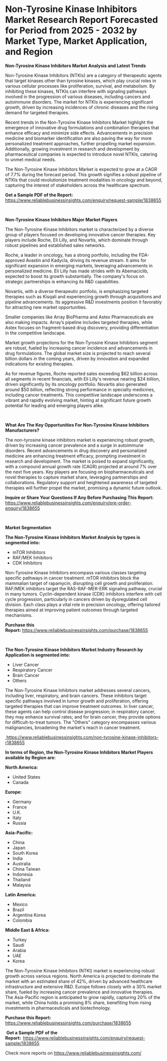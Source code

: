 <p><h1>Non-Tyrosine Kinase Inhibitors Market Research Report Forecasted for Period from 2025 -  2032 by Market Type, Market Application, and Region</h1></p><p><strong>Non-Tyrosine Kinase Inhibitors Market Analysis and Latest Trends</strong></p>
<p><p>Non-Tyrosine Kinase Inhibitors (NTKIs) are a category of therapeutic agents that target kinases other than tyrosine kinases, which play crucial roles in various cellular processes like proliferation, survival, and metabolism. By inhibiting these kinases, NTKIs can interfere with signaling pathways involved in the progression of various diseases, including cancers and autoimmune disorders. The market for NTKIs is experiencing significant growth, driven by increasing incidences of chronic diseases and the rising demand for targeted therapies.</p><p>Recent trends in the Non-Tyrosine Kinase Inhibitors Market highlight the emergence of innovative drug formulations and combination therapies that enhance efficacy and minimize side effects. Advancements in precision medicine and biomarker identification are also paving the way for more personalized treatment approaches, further propelling market expansion. Additionally, growing investment in research and development by pharmaceutical companies is expected to introduce novel NTKIs, catering to unmet medical needs.</p><p>The Non-Tyrosine Kinase Inhibitors Market is expected to grow at a CAGR of 7.7% during the forecast period. This growth signifies a robust pipeline of NTKIs that could revolutionize treatment modalities in oncology and beyond, capturing the interest of stakeholders across the healthcare spectrum.</p></p>
<p><strong>Get a Sample PDF of the Report:&nbsp;</strong> <a href="https://www.reliablebusinessinsights.com/enquiry/request-sample/1838655?utm_campaign=2255&utm_medium=2&utm_source=Github&utm_content=ia&utm_term=09032025&utm_id=non-tyrosine-kinase-inhibitors">https://www.reliablebusinessinsights.com/enquiry/request-sample/1838655</a></p>
<p>&nbsp;</p>
<p><strong>Non-Tyrosine Kinase Inhibitors Major Market Players</strong></p>
<p><p>The Non-Tyrosine Kinase Inhibitors market is characterized by a diverse group of players focused on developing innovative cancer therapies. Key players include Roche, Eli Lilly, and Novartis, which dominate through robust pipelines and established sales networks. </p><p>Roche, a leader in oncology, has a strong portfolio, including the FDA-approved Avastin and Kadycla, driving its revenue stream. It aims for significant expansion in emerging markets, leveraging advancements in personalized medicine. Eli Lilly has made strides with its Abemaciclib, expected to boost its growth substantially. The company's focus on strategic partnerships is enhancing its R&D capabilities.</p><p>Novartis, with a diverse therapeutic portfolio, is emphasizing targeted therapies such as Kisqali and experiencing growth through acquisitions and pipeline advancements. Its aggressive R&D investments position it favorably for attracting new market opportunities.</p><p>Smaller companies like Array BioPharma and Astex Pharmaceuticals are also making impacts. Array’s pipeline includes targeted therapies, while Astex focuses on fragment-based drug discovery, providing differentiation in the competitive landscape.</p><p>Market growth projections for the Non-Tyrosine Kinase Inhibitors segment are robust, fueled by increasing cancer incidence and advancements in drug formulations. The global market size is projected to reach several billion dollars in the coming years, driven by innovation and expanded indications for existing therapies.</p><p>As for revenue figures, Roche reported sales exceeding $62 billion across all segments in recent financials, with Eli Lilly's revenue nearing $24 billion, driven significantly by its oncology portfolio. Novartis also generated around $50 billion, reflecting strong performance in specialty medicines, including cancer treatments. This competitive landscape underscores a vibrant and rapidly evolving market, hinting at significant future growth potential for leading and emerging players alike.</p></p>
<p>&nbsp;</p>
<p><strong>What Are The Key Opportunities For Non-Tyrosine Kinase Inhibitors Manufacturers?</strong></p>
<p><p>The non-tyrosine kinase inhibitors market is experiencing robust growth, driven by increasing cancer prevalence and a surge in autoimmune disorders. Recent advancements in drug discovery and personalized medicine are enhancing treatment efficacy, prompting investment in research and development. The market is poised to expand significantly, with a compound annual growth rate (CAGR) projected at around 7% over the next five years. Key players are focusing on biopharmaceuticals and novel therapies to capture market share, leveraging partnerships and collaborations. Regulatory support and heightened awareness of targeted therapies will further propel the market, promising a dynamic future outlook.</p></p>
<p><strong>Inquire or Share Your Questions If Any Before Purchasing This Report:</strong> <a href="https://www.reliablebusinessinsights.com/enquiry/pre-order-enquiry/1838655?utm_campaign=2255&utm_medium=2&utm_source=Github&utm_content=ia&utm_term=09032025&utm_id=non-tyrosine-kinase-inhibitors">https://www.reliablebusinessinsights.com/enquiry/pre-order-enquiry/1838655</a></p>
<p>&nbsp;</p>
<p><strong>Market Segmentation</strong></p>
<p><strong>The Non-Tyrosine Kinase Inhibitors Market Analysis by types is segmented into:</strong></p>
<p><ul><li>mTOR Inhibitors</li><li>RAF/MEK Inhibitors</li><li>CDK Inhibitors</li></ul></p>
<p><p>Non-Tyrosine Kinase Inhibitors encompass various classes targeting specific pathways in cancer treatment. mTOR inhibitors block the mammalian target of rapamycin, disrupting cell growth and proliferation. RAF/MEK inhibitors target the RAS-RAF-MEK-ERK signaling pathway, crucial in many tumors. Cyclin-dependent kinase (CDK) inhibitors interfere with cell cycle progression, particularly in cancers driven by dysregulated cell division. Each class plays a vital role in precision oncology, offering tailored therapies aimed at improving patient outcomes through targeted mechanisms.</p></p>
<p><strong>Purchase this Report:&nbsp;</strong><a href="https://www.reliablebusinessinsights.com/purchase/1838655?utm_campaign=2255&utm_medium=2&utm_source=Github&utm_content=ia&utm_term=09032025&utm_id=non-tyrosine-kinase-inhibitors">https://www.reliablebusinessinsights.com/purchase/1838655</a></p>
<p>&nbsp;</p>
<p><strong>The Non-Tyrosine Kinase Inhibitors Market Industry Research by Application is segmented into:</strong></p>
<p><ul><li>Liver Cancer</li><li>Respiratory Cancer</li><li>Brain Cancer</li><li>Others</li></ul></p>
<p><p>The Non-Tyrosine Kinase Inhibitors market addresses several cancers, including liver, respiratory, and brain cancers. These inhibitors target specific pathways involved in tumor growth and proliferation, offering targeted therapies that can improve treatment outcomes. In liver cancer, these agents can help control disease progression; in respiratory cancer, they may enhance survival rates; and for brain cancer, they provide options for difficult-to-treat tumors. The "Others" category encompasses various malignancies, broadening the market's reach in cancer treatment.</p></p>
<p><a href="https://www.reliablebusinessinsights.com/non-tyrosine-kinase-inhibitors-r1838655?utm_campaign=2255&utm_medium=2&utm_source=Github&utm_content=ia&utm_term=09032025&utm_id=non-tyrosine-kinase-inhibitors">&nbsp;https://www.reliablebusinessinsights.com/non-tyrosine-kinase-inhibitors-r1838655</a></p>
<p><strong>In terms of Region, the Non-Tyrosine Kinase Inhibitors Market Players available by Region are:</strong></p>
<p>
    <p> <strong> North America: </strong>
        <ul>
            <li>United States</li>
            <li>Canada</li>
        </ul>
        </p> 
    <p> <strong> Europe: </strong>
        <ul>
            <li>Germany</li>
            <li>France</li>
            <li>U.K.</li>
            <li>Italy</li>
            <li>Russia</li>
        </ul>
        </p> 
    <p> <strong> Asia-Pacific: </strong>
        <ul>
            <li>China</li>
            <li>Japan</li>
            <li>South Korea</li>
            <li>India</li>
            <li>Australia</li>
            <li>China Taiwan</li>
            <li>Indonesia</li>
            <li>Thailand</li>
            <li>Malaysia</li>
        </ul>
        </p> 
    <p> <strong> Latin America: </strong>
        <ul>
            <li>Mexico</li>
            <li>Brazil</li>
            <li>Argentina Korea</li>
            <li>Colombia</li>
        </ul>
        </p> 
    <p> <strong> Middle East & Africa: </strong>
        <ul>
            <li>Turkey</li>
            <li>Saudi</li>
            <li>Arabia</li>
            <li>UAE</li>
            <li>Korea</li>
        </ul>
    </p>
    </p>
<p><p>The Non-Tyrosine Kinase Inhibitors (NTKI) market is experiencing robust growth across various regions. North America is projected to dominate the market with an estimated share of 42%, driven by advanced healthcare infrastructure and extensive R&D. Europe follows closely with a 30% market share, fueled by increasing cancer prevalence and innovative therapies. The Asia-Pacific region is anticipated to grow rapidly, capturing 20% of the market, while China holds a promising 8% share, benefiting from rising investments in pharmaceuticals and biotechnology.</p></p>
<p><strong>Purchase this Report: </strong><a href="https://www.reliablebusinessinsights.com/purchase/1838655?utm_campaign=2255&utm_medium=2&utm_source=Github&utm_content=ia&utm_term=09032025&utm_id=non-tyrosine-kinase-inhibitors">https://www.reliablebusinessinsights.com/purchase/1838655</a></p>
<p>&nbsp;<strong>Get a Sample PDF of the Report:&nbsp;&nbsp;</strong><a href="https://www.reliablebusinessinsights.com/enquiry/request-sample/1838655?utm_campaign=2255&utm_medium=2&utm_source=Github&utm_content=ia&utm_term=09032025&utm_id=non-tyrosine-kinase-inhibitors">https://www.reliablebusinessinsights.com/enquiry/request-sample/1838655</a></p>
<p><strong></strong></p>
<p>Check more reports on <a href="https://www.reliablebusinessinsights.com/?utm_campaign=2255&utm_medium=2&utm_source=Github&utm_content=ia&utm_term=09032025&utm_id=non-tyrosine-kinase-inhibitors">https://www.reliablebusinessinsights.com/</a></p>